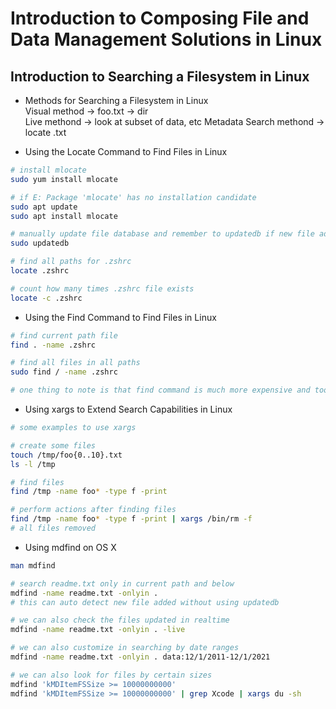 # Introduction to Composing File and Data Management Solutions in Linux
  
## Introduction to Searching a Filesystem in Linux
- Methods for Searching a Filesystem in Linux  
Visual method -> foo.txt -> dir  
Live methond -> look at subset of data, etc 
Metadata Search methond -> locate .txt
  
- Using the Locate Command to Find Files in Linux
```bash
# install mlocate
sudo yum install mlocate 

# if E: Package 'mlocate' has no installation candidate
sudo apt update
sudo apt install mlocate

# manually update file database and remember to updatedb if new file added
sudo updatedb

# find all paths for .zshrc
locate .zshrc

# count how many times .zshrc file exists
locate -c .zshrc
```
  
- Using the Find Command to Find Files in Linux
```bash
# find current path file 
find . -name .zshrc

# find all files in all paths 
sudo find / -name .zshrc

# one thing to note is that find command is much more expensive and took more time compared to locate command 
```
  
- Using xargs to Extend Search Capabilities in Linux
```bash
# some examples to use xargs

# create some files
touch /tmp/foo{0..10}.txt
ls -l /tmp

# find files 
find /tmp -name foo* -type f -print

# perform actions after finding files
find /tmp -name foo* -type f -print | xargs /bin/rm -f
# all files removed
```
  
- Using mdfind on OS X
```bash
man mdfind

# search readme.txt only in current path and below
mdfind -name readme.txt -onlyin .
# this can auto detect new file added without using updatedb

# we can also check the files updated in realtime
mdfind -name readme.txt -onlyin . -live

# we can also customize in searching by date ranges
mdfind -name readme.txt -onlyin . data:12/1/2011-12/1/2021

# we can also look for files by certain sizes
mdfind 'kMDItemFSSize >= 10000000000'
mdfind 'kMDItemFSSize >= 10000000000' | grep Xcode | xargs du -sh
```
